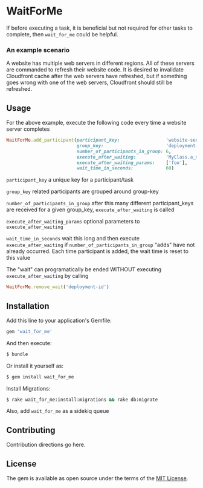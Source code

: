 # WaitForMe
If before executing a task, it is beneficial but not required for other tasks to complete, then 
`wait_for_me` could be helpful.

### An example scenario
A website has multiple web servers in different regions. 
All of these servers are commanded to refresh their website
code. It is desired to invalidate Cloudfront cache after the 
web servers have refreshed, but if something goes wrong
with one of the web servers, Cloudfront should still be refreshed.

## Usage
For the above example, execute the following code every time
a website server completes
```ruby
WaitForMe.add_participant(participant_key:                 'website-server-host-name', # the id of a task
                          group_key:                       'deployment-id', 
                          number_of_participants_in_group: 6, 
                          execute_after_waiting:           'MyClass.a_method',
                          execute_after_waiting_params:    ['foo'], 
                          wait_time_in_seconds:            60) 
```
`participant_key` a unique key for a participant/task

`group_key` related participants are grouped around group-key

`number_of_participants_in_group` after this many different participant_keys are received for a given group_key, `execute_after_waiting` is called

`execute_after_waiting_params` optional parameters to `execute_after_waiting`

`wait_time_in_seconds` wait this long and then execute `execute_after_waiting` if `number_of_participants_in_group` "adds" have not already occurred.
Each time  participant is added, the wait time is reset to this value

The "wait" can programatically be ended WITHOUT executing  `execute_after_waiting` by calling
```ruby
WaitForMe.remove_wait('deployment-id')
``` 

## Installation
Add this line to your application's Gemfile:

```ruby
gem 'wait_for_me'
```

And then execute:
```bash
$ bundle
```

Or install it yourself as:
```bash
$ gem install wait_for_me
```
Install Migrations:
```bash 
$ rake wait_for_me:install:migrations && rake db:migrate
```
    
Also, add `wait_for_me` as a sidekiq queue
## Contributing
Contribution directions go here.

## License
The gem is available as open source under the terms of the [MIT License](https://opensource.org/licenses/MIT).
